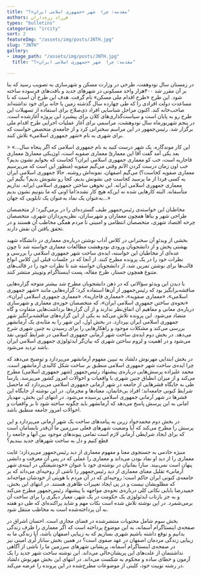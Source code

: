 ```yaml
--- 
title: "مقدمه: چرا  شهر «جمهوری اسلامی ایران»؟" 
authors: فرزاد زره‌داران 
types: "bulletins" 
categories: "ircity" 
sort: 2 
featureImg: "/assets/img/posts/JNTH.jpg" 
slug: "JNTH" 
gallery: 
- image_path: "/assets/img/posts/JNTH.jpg" 
  title: "مقدمه: چرا  شهر «جمهوری اسلامی ایران»؟" 
 
--- 
```

در زمستان سال نودوهفت، طرحی در وزارت مسکن و شهرسازی به تصویب رسید که بنا بر آن مقرر شد ۴۰۰هزار واحد مسکونی در شهر‌های جدید و بافت‌های فرسوده ساخته شود. این طرح «طرح اقدام ملی مسکن» نام گرفت. هدف این طرح آن است که با مساعدت دولت افرادی را که طی چهارده سال گذشته زمین یا خانه برای خود نداشته‌اند صاحب‌خانه کند. اکنون مراحل شناسایی افراد ذی‌صلاح برای استفاده از تسهیلات این طرح رو به پایان است و سیاست‌گذاری‌های کلان برای پیشبرد این پروژه آغازشده است. در پنجم شهریورماه سال نودوهشت، مراسمی برای آغاز عملیات اجرایی طرح اقدام ملی برگزار شد. رئیس‌جمهور در این مراسم سخنرانی کرد و از جامعه‌ي متخصص خواست که برای شهری به نام «شهر جمهوری اسلامی» تلاش کنند.

&gt; «…این کار موندگاره. یک شهر درست کنید به نام جمهوری اسلامی که اگر پنجاه سال بعد یکی آمد گفت آقا این معماریْ معماری صفویه­ است، اون‌یکی معماریْ معماری قاجاریه است، خب کو معماری جمهوری اسلامی ایران؟ کجاست که بخوایم نشون بدیم؟ خب اون زمان درست کردن الآنم وقتی می‌گیم صفویه (منظور این است که می‌پرسیم معماری صفویه کجاست؟) می‌گیم اصفهان، نمونه‌اش روشنه. حالا جمهوری اسلامی ایران یه کسی فردا از ما پرسید کجاست چی نشونش بدیم، کجا رو نشونش بدیم؟ بگیم این معماری جمهوری اسلامی ایرانه. این نحوه­ی ساختن جمهوری اسلامی ایرانه. نداریم متأسفانه. البته کا‌ر‌هایی شده نه این‌که هیچ کار نشده؛اما اونی که ما بتونیم نشون بدیم به‌عنوان یک نماد به‌عنوان یک تابلویی که جهان…»

مخاطبان این خواسته‌ی رئیس‌جمهور طیف گسترده‌ای را در برمی‌گیرد؛ از متخصصان طراحی شهر و بنا‌ها همچون معماران و شهرسازان، نظریه‌پردازان شهری، متخصصان چرخه اقتصاد شهری، متخصصان انتظامی و امنیتی تا مردم همگی مخاطب آن هستند و در تحقق یافتن آن نقش دارند.

بخشی از ویدئوِ آن سخنرانی در کلاس آداب نوشتن درباره‌ی معماری در دانشگاه شهید بهشتی پخش و از دانشجویان ورودی نودوهشت مطالعات معماری خواسته شد تا چون عده‌ای از مخاطبان این خواسته، ایده‌ی ساخت شهر جمهوری اسلامی را بررسی و نظرات خود را در یک پرونده مطرح کنند. از آنجا که در جلسات قبلی این کلاس انواع قالب‌ها برای نوشتن تمرین شد، از دانشجویان خواسته شد تا نظرات خود را در قالب‌های متنوع همچون جستار، طرح مقاله، پست اینستاگرام وتوییتر منتشر کنند.

 با دیدن این ویدئو سؤالاتی که در ذهن دانشجویان مطرح شد بیشتر متوجه گزاره‌هایی مناقشه‌برانگیز بود که رئیس‌جمهور از آن‌ها استفاده کرد؛ گزاره‌هایی مانند «شهر جمهوری اسلامی»، «معماری صفویه»، «معماری قاجاریه»، «معماری جمهوری اسلامی ایران»، «نحوه‌ی ساختن جمهوری اسلامی ایران»، که متخصصان حوزه‌ی معماری و شهرسازی درباره‌ی معانی و مفاهیم آن اتفاق‌نظر ندارند و از آن گزاره‌ها برداشت‌هایی متفاوت و گاه متضاد می‌شود. این پرونده تلاش می‌کند به یکی از این گزاره‌های مناقشه‌برانگیز شهر جمهوری اسلامی ایران بپردازد. در بخش اول، این شهر را به‌ مثابه‌ی یک آرمانشهر بررسی می‌کند و مشکلات موجود و راهکار‌هایی را برای رسیدن به چنین شهری شرح می‌دهد. در بخش دوم ایده‌ی ساخت شهر آرمانی جمهوری اسلامی در شرایط کنونی نقد می‌شود و در اهمیت و لزوم ساختن شهری که بیان‌گر ایدئولوژی جمهوری اسلامی ایران باشد تردید می‌شود.

در بخش ابتدایی مهرنوش دلشاد به تبیین مفهوم آرمانشهر می‌پردازد و توضیح می‌دهد که چرا ایده‌ی ساخت شهر جمهوری اسلامی منطبق بر ساخت شکل کالبدی آرمانشهر است. محمد علیزاده پرسش‌هایی درباره‌ی پیشنهاد رئیس‌جمهور (شهر جمهوری اسلامی) مطرح‌ می‌کند و از میزان انطباق چنین شهری با واقعیات و احوالات امروز کشور می‌پرسد. پارسا طی به جایگاه قشر‌هایی از جامعه در شهر آرمانی جمهوری اسلامی می‌پردازد که ماحصل شرایط کنونی جامعه‌اند؛ افراد بی‌خانمان، معتاد‌ها و مجرمان. در این نوشته از جایگاه این قشر‌ها در شهر‌ آرمانی جمهوری اسلامی پرسیده می‌شود. در انتهای این بخش، مهدیار امانی به این پرسش پاسخ می‌دهد که آرمانشهر باید چگونه ساخته شود تا بر واقعیات و احوالات امروز جامعه منطبق باشد.

 در بخش دوم محمدجواد زرین به پیامد‌های ساخت یک شهر آرمانی می‌پردازد و این پرسش را مطرح می‌کند که آیا وضعیت شهر‌های فعلی سرزمین ما آن‌قدر نابسامان است که برای ایجاد شرایطی آرمانی لازم است تمامی پیوندهای موجود بین آنها و جامعه را قطع کنیم و دل به ساخت شهر‌های جدید ببندیم؟

منیژه خادمی به جستجوی معنا و مفهوم معماری از دید رئیس‌جمهور می‌پردازد؛ غایت معماری را از دید او نماد بودن می‌داند و معماری را عملی که در پس آن معرفت و دانشی پنهان است نمی‌بیند. سارا بمانیان در نوشته‌ی خود با عنوان «خود‌شیفتگی در آیینه‌ی شهر آرمانی» تقلیل معنای معماری از دید رئیس‌جمهور را ناشی از روحیه‌ای می‌داند که بر جامعه‌ی کنونی ایران حاکم است؛ روحیه‌ای که در آن مردم با هویتی از خودشان مواجه‌اند که مطلوبشان نیست و در پی ایجاد تغییرات ظاهری هستند. در انتهای این بخش، حمید‌رضا بابایی نکاتی کلی درباره‌ی نحوه‌ی مواجهه با پیشنهاد رئیس‌جمهور مطرح می‌کند و به جز بازتاب ایدئولوژی یک حکومت در یک شهر، معیار دیگری را برای ساخت آن برمی‌شمرد. در این نوشته تلاش شده است نکات مهم و شاید پراکنده‌ای که طی دو هفته به آن پرداخته‌شده است به مخاطب منتقل شود.

بخش سوم شامل محتویات منتشرشده در فضای مجازی است. احسان اشراق در صفحه‌ی اینستاگرام آسمانه، به این موضوع پرداخته است که اگر معماری را ظرف زندگی بدانیم و توقع داشته باشیم شهری بسازیم که به زیبایی اصفهان باشد، آیا زندگی ما به زیبایی زندگی مردمان اصفهان در عهد صفوی است؟ در همین بخش ساناز لُری امینی نیز در صفحه‌ی اینستاگرام آسمانه، پریشانی شهر‌های سرزمین ما را ناشی از آگاهی نداشتنمان از علت‌های این پریشان‌حالی می‌داند. این نوشته ساخت شهر جدید را یک آزمون‌ و خطای ساده و محکوم ‌به شکست می‌داند. در انتهای این بخش مهرنوش دلشاد در رشته توییت خود، کلیتی از موضوعات مطرح‌شده در این پرونده را عرضه می‌کند.